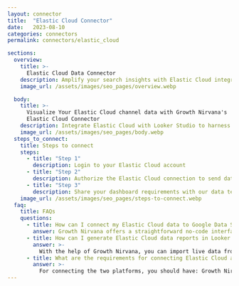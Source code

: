 ```yaml
---
layout: connector
title:  "Elastic Cloud Connector"
date:   2023-08-10
categories: connectors
permalink: connectors/elastic_cloud

sections:
  overview:
    title: >-
      Elastic Cloud Data Connector
    description: Amplify your search insights with Elastic Cloud integration. Seamlessly blend Elastic Cloud's search data with Looker Studio's analytical prowess, transforming raw data into actionable insights that guide search strategies and operational decisions.
    image_url: /assets/images/seo_pages/overview.webp

  body:
    title: >-
      Visualize Your Elastic Cloud channel data with Growth Nirvana's
      Elastic Cloud Connector
    description: Integrate Elastic Cloud with Looker Studio to harness the power of search insights for data-driven strategies.
    image_url: /assets/images/seo_pages/body.webp
  steps_to_connect:
    title: Steps to connect
    steps:
      - title: "Step 1"
        description: Login to your Elastic Cloud account
      - title: "Step 2"
        description: Authorize the Elastic Cloud connection to send data to Growth Nirvana
      - title: "Step 3"
        description: Share your dashboard requirements with our data team. We will build the report for you.
    image_url: /assets/images/seo_pages/steps-to-connect.webp
  faq:
    title: FAQs
    questions:
      - title: How can I connect my Elastic Cloud data to Google Data Studio/Looker Studio?
        answer: Growth Nirvana offers a straightforward no-code interface to connect to Elastic Cloud data sources.
      - title: How can I generate Elastic Cloud data reports in Looker Studio?
        answer: >-
          With the help of Growth Nirvana, you can import live data from Elastic Cloud into Looker Studio. These data can be viewed in charts, tables, and dashboards to generate branded reports that can be shared instantly.
      - title: What are the requirements for connecting Elastic Cloud and Looker Studio?
        answer: >-
          For connecting the two platforms, you should have: Growth Nirvana Account and Elastic Cloud Ads Account
---
```

